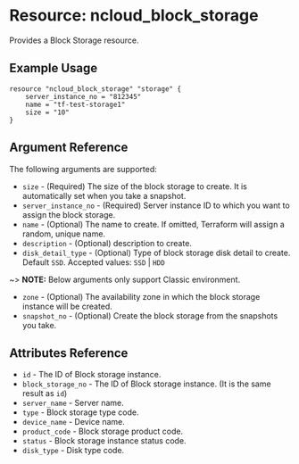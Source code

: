 # Resource: ncloud_block_storage

Provides a Block Storage resource.

## Example Usage

```hcl
resource "ncloud_block_storage" "storage" {
	server_instance_no = "812345"
	name = "tf-test-storage1"
	size = "10"
}
```

## Argument Reference

The following arguments are supported:

* `size` - (Required) The size of the block storage to create. It is automatically set when you take a snapshot.
* `server_instance_no` - (Required) Server instance ID to which you want to assign the block storage.
* `name` - (Optional) The name to create. If omitted, Terraform will assign a random, unique name.
* `description` - (Optional) description to create.
* `disk_detail_type` - (Optional) Type of block storage disk detail to create. Default `SSD`. Accepted values: `SSD` | `HDD` 

~> **NOTE:** Below arguments only support Classic environment.

* `zone` - (Optional) The availability zone in which the block storage instance will be created.
* `snapshot_no` - (Optional) Create the block storage from the snapshots you take.

## Attributes Reference

* `id` - The ID of Block storage instance.
* `block_storage_no` - The ID of Block storage instance. (It is the same result as `id`)
* `server_name` - Server name.
* `type` - Block storage type code.
* `device_name` - Device name.
* `product_code` - Block storage product code.
* `status` - Block storage instance status code.
* `disk_type` - Disk type code.